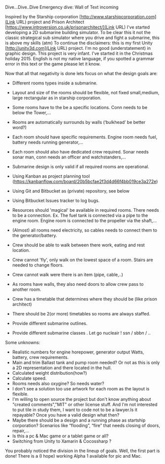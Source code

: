 Dive...Dive..Dive
Emergency dive: Wall of Text incoming

Inspired by the Starship corporation [http://www.starshipcorporation.com](Link URL) project and Prison Architect [https://www.introversion.co.uk/prisonarchitect/](Link URL) I've started developing a 2D submarine building simulator. 
To be clear this it not the classic strategical  sub simulator where you drive and fight a submarine, this is above my skills (atm)
To continue the disclaimers: this is my first Unity [http://unity3d.com](Link URL) project. 
I'm no good (understatement) in graphic design.
This project is very infant. I've started it in the Christmas holiday 2015.
English is not my native language, if you spotted a grammar error in this text or the game please let it know.

Now that all that negativity is done lets focus on what the design goals are:

* Different rooms types inside a submarine. 
* Layout and size of the rooms should be flexible, not fixed  small,medium, large rectangular as in starship corporation.
* Some rooms have to the be a specific locations. Conn needs to be below the Tower,...
* Rooms are automatically surrounds by walls (‘bulkhead’ be better word?)
* Each room should have specific requirements. Engine room needs fuel, battery needs running generator,...
* Each room should also have dedicated crew required. Sonar needs sonar man, conn needs an officer and watchstanders,...
* Submarine design is only valid if all required rooms are operational.
* Using Kanban as project planning tool (https://kanbanflow.com/board/20b5bcfae2f3d4d66f4bb019ce3a272e)
* Using Git and Bitbucket as (private) repository, see below
* Using Bitbucket Issues tracker to log bugs.


* Resources should 'magical' be available in required rooms. There needs to be a connection. Ex. The fuel tank is connected via a pipe to the engine room. Engine room is connected to the propeller via the shaft,...
* (Almost) all rooms need electricity, so cables needs to connect them to the generator/battery.
* Crew should be able to walk between there work, eating and rest location.
* Crew cannot 'fly', only walk on the lowest space of a room. Stairs are needed to change floors.
* Crew cannot walk were there is an item (pipe, cable,..)
* As rooms have walls, they also need doors to allow crew pass to another room.
* Crew has a timetable that determines where they should be (like prison architect)
* There should be 2(or more) timetables so rooms are always staffed.
* Provide different submarine outlines.
* Provide different submarine classes . Let go nucleair !  ssn / sbbn / ..

Some unknowns:
* Realistic numbers for engine horepower, generator output Watts, battery, crew requirements.
* Main and trim Ballast tank and pump room needed?  Or not as this is only a 2D representation and there located in the hull.
* Calculated weight distribution(how?)
* Calculate speed.
* Rooms needs also oxygine? So needs water?
* I don't see a solution too use artwork for each room as the layout is flexible.
* I'm willing to open source the project but don't know anything about "created comments","MIT" or other license stuff. And I'm not interested to put tile in study them, I want to code not to be a lawyer.Is it repayable? Once you have a valid design what then?
* Maybe there should be a design and a running phase as startship corporation? Scenarios like “flooding”, “fire” that needs closing of doors, repair,…
* Is this a pc & Mac game or a tablet game or all?
* Switching from Unity to Xamarin & Cocossharp ?


You probably noticed the division in the lineup of goals. 
Well, the first part is done! There is a (I hope) working Alpha 1 available for pic and Mac.